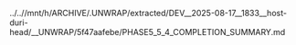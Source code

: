 ../..//mnt/h/ARCHIVE/.UNWRAP/extracted/DEV__2025-08-17__1833__host-duri-head/__UNWRAP/5f47aafebe/PHASE5_5_4_COMPLETION_SUMMARY.md